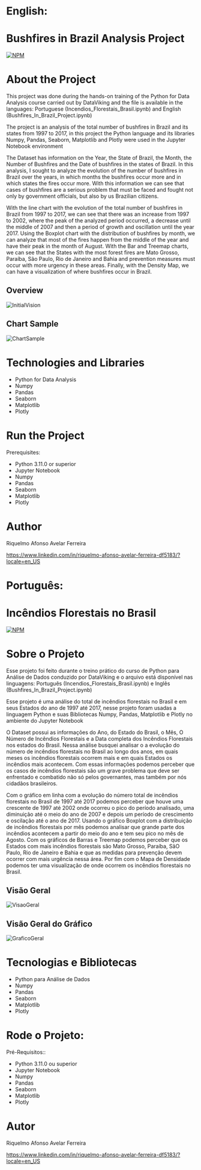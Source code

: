 # English:
# Bushfires in Brazil Analysis Project
[![NPM](https://img.shields.io/npm/l/react)](https://github.com/RiquelmoFerreira/DataAnalysisBushfires_in_Brazil/blob/main/License)

# About the Project

This project was done during the hands-on training of the Python for Data Analysis course carried out by DataViking and the file is available in the languages: Portuguese (Incendios_Florestais_Brasil.ipynb) and English (Bushfires_In_Brazil_Project.ipynb)

The project is an analysis of the total number of bushfires in Brazil and its states from 1997 to 2017, in this project the Python language and its libraries Numpy, Pandas, Seaborn, Matplotlib and Plotly were used in the Jupyter Notebook environment

The Dataset has information on the Year, the State of Brazil, the Month, the Number of Bushfires and the Date of bushfires in the states of Brazil. In this analysis, I sought to analyze the evolution of the number of bushfires in Brazil over the years, in which months the bushfires occur more and in which states the fires occur more. With this information we can see that cases of bushfires are a serious problem that must be faced and fought not only by government officials, but also by us Brazilian citizens.

With the line chart with the evolution of the total number of bushfires in Brazil from 1997 to 2017, we can see that there was an increase from 1997 to 2002, where the peak of the analyzed period occurred, a decrease until the middle of 2007 and then a period of growth and oscillation until the year 2017. Using the Boxplot chart with the distribution of bushfires by month, we can analyze that most of the fires happen from the middle of the year and have their peak in the month of August. With the Bar and Treemap charts, we can see that the States with the most forest fires are Mato Grosso, Paraíba, São Paulo, Rio de Janeiro and Bahia and prevention measures must occur with more urgency in these areas. Finally, with the Density Map, we can have a visualization of where bushfires occur in Brazil.

## Overview
![InitialVision](https://github.com/RiquelmoFerreira/Images/blob/main/5.png)

## Chart Sample
![ChartSample](https://github.com/RiquelmoFerreira/Images/blob/main/6.png)

# Technologies and Libraries

- Python for Data Analysis
- Numpy
- Pandas
- Seaborn
- Matplotlib
- Plotly

# Run the Project
Prerequisites:
- Python 3.11.0 or superior
- Jupyter Notebook
- Numpy
- Pandas
- Seaborn
- Matplotlib
- Plotly

# Author
Riquelmo Afonso Avelar Ferreira

https://www.linkedin.com/in/riquelmo-afonso-avelar-ferreira-df5183/?locale=en_US
#

# Português:
# Incêndios Florestais no Brasil
[![NPM](https://img.shields.io/npm/l/react)](https://github.com/RiquelmoFerreira/DataAnalysisBushfires_in_Brazil/blob/main/License)

# Sobre o Projeto

Esse projeto foi feito durante o treino prático do curso de Python para Análise de Dados conduzido por DataViking e o arquivo está disponível nas linguagens: Português (Incendios_Florestais_Brasil.ipynb) e Inglês (Bushfires_In_Brazil_Project.ipynb)

Esse projeto é uma análise do total de incêndios florestais no Brasil e em seus Estados do ano de 1997 até 2017, nesse projeto foram usadas a linguagem Python e suas Bibliotecas Numpy, Pandas, Matplotlib e Plotly no ambiente do Jupyter Notebook

O Dataset possui as informações do Ano, do Estado do Brasil, o Mês, O Número de Incêndios Florestais e a Data completa dos Incêndios Florestais nos estados do Brasil. Nessa análise busquei analisar o a evolução do número de incêndios florestais no Brasil ao longo dos anos, em quais meses os incêndios florestais ocorrem mais e em quais Estados os incêndios mais acontecem. Com essas informações podemos perceber que os casos de incêndios florestais são um grave problema que deve ser enfrentado e combatido não só pelos governantes, mas também por nós cidadãos brasileiros. 

Com o gráfico em linha com a evolução do número total de incêndios florestais no Brasil de 1997 até 2017 podemos perceber que houve uma crescente de 1997 até 2002 onde ocorreu o pico do período analisado, uma diminuição até o meio do ano de 2007 e depois um período de crescimento e oscilação até o ano de 2017. Usando o gráfico Boxplot com a distribuição de incêndios florestais por mês podemos analisar que grande parte dos incêndios acontecem a partir do meio do ano e tem seu pico no mês de Agosto. Com os gráficos de Barras e Treemap podemos perceber que os Estados com mais incêndios florestais são Mato Grosso, Paraíba, SãO Paulo, Rio de Janeiro e Bahia e que as medidas para prevenção devem ocorrer com mais urgência nessa área. Por fim com o Mapa de Densidade podemos ter uma visualização de onde ocorrem os incêndios florestais no Brasil.

## Visão Geral
![VisaoGeral](https://github.com/RiquelmoFerreira/Images/blob/main/5.png)

## Visão Geral do Gráfico
![GraficoGeral](https://github.com/RiquelmoFerreira/Images/blob/main/6.png)

# Tecnologias e Bibliotecas
- Python para Análise de Dados
- Numpy
- Pandas
- Seaborn
- Matplotlib
- Plotly

# Rode o Projeto:
Pré-Requisitos::
- Python 3.11.0 ou superior
- Jupyter Notebook
- Numpy
- Pandas
- Seaborn
- Matplotlib
- Plotly

# Autor
Riquelmo Afonso Avelar Ferreira

https://www.linkedin.com/in/riquelmo-afonso-avelar-ferreira-df5183/?locale=en_US


